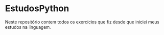 # EstudosPython
 Neste repositório contem todos os exercícios que fiz desde que iniciei meus estudos na linguagem.
